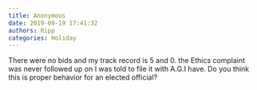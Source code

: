 ```yaml
---
title: Anonymous
date: 2019-09-19 17:41:32
authors: Ripp
categories: Holiday
---
```


 There were no bids and my track record is 5 and 0. the Ethics complaint was never followed up on I was told to file it with A.G.I have. Do you think this is proper behavior for an elected official?